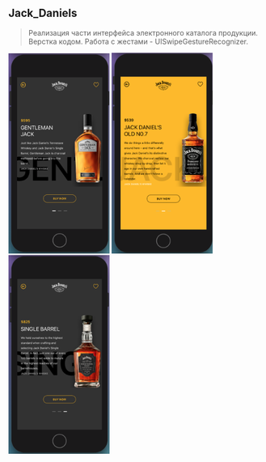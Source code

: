 ## Jack_Daniels
 
 > Реализация части интерфейса электронного каталога продукции. 
 Верстка кодом. Работа с жестами - UISwipeGestureRecognizer. 
 
 <img src = "JACK_DANIELS/JD_1.png" width="200px">
 <img src = "JACK_DANIELS/JD_2.png" width="200px">
 <img src = "JACK_DANIELS/JD_3.png" width="200px">
